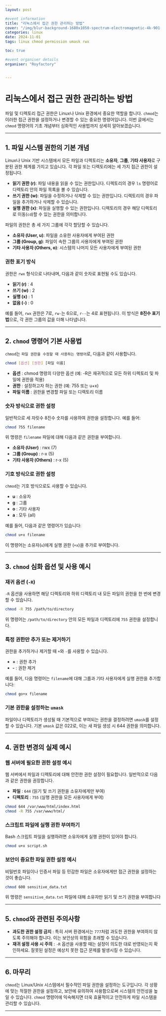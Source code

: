 ```yaml
---
layout: post

#event information
title: "리눅스에서 접근 권한 관리하는 방법"
cover: "/img/blur-background-1680x1050-spectrum-electromagnetic-4k-901-1.jpg"
categories: linux
date: 2024-11-01
tags: linux chmod permission umask rwx

toc: true

#event organiser details
organiser: "Royfactory"


---
```

# 리눅스에서 접근 권한 관리하는 방법

파일 및 디렉토리 접근 권한은 Linux나 Unix 환경에서 중요한 역할을 합니다. `chmod`는 이러한 접근 권한을 설정하거나 변경할 수 있는 중요한 명령어입니다. 이번 글에서는 `chmod` 명령어의 기초 개념부터 심화적인 사용법까지 상세히 알아보겠습니다.

---

## 1. 파일 시스템 권한의 기본 개념

Linux나 Unix 기반 시스템에서 모든 파일과 디렉토리는 **소유자**, **그룹**, **기타 사용자**로 구분된 권한 체계를 가지고 있습니다. 각 파일 또는 디렉토리에는 세 가지 접근 권한이 설정됩니다.

- **읽기 권한 (r)**: 파일 내용을 읽을 수 있는 권한입니다. 디렉토리의 경우 `ls` 명령어로 디렉토리 안의 파일 목록을 볼 수 있습니다.
- **쓰기 권한 (w)**: 파일을 수정하거나 삭제할 수 있는 권한입니다. 디렉토리의 경우 파일을 추가하거나 삭제할 수 있습니다.
- **실행 권한 (x)**: 파일을 실행할 수 있는 권한입니다. 디렉토리의 경우 해당 디렉토리로 이동(`cd`)할 수 있는 권한을 의미합니다.

파일의 권한은 총 세 가지 그룹에 각각 할당할 수 있습니다.

- **소유자 (User, u)**: 파일을 소유한 사용자에게 부여된 권한
- **그룹 (Group, g)**: 파일이 속한 그룹의 사용자에게 부여된 권한
- **기타 사용자 (Others, o)**: 시스템의 나머지 모든 사용자에게 부여된 권한

### 권한 표기 방식

권한은 `rwx` 형식으로 나타내며, 다음과 같이 숫자로 표현될 수도 있습니다.

- **읽기 (r)** : 4
- **쓰기 (w)** : 2
- **실행 (x)** : 1
- **없음 (-)** : 0

예를 들어, `rwx` 권한은 7로, `rw-`는 6으로, `r--`는 4로 표현됩니다. 이 방식은 **8진수 표기법**으로, 각 권한 그룹의 값을 더해 나타냅니다.

---

## 2. `chmod` 명령어 기본 사용법

`chmod`는 `파일 권한을 수정할 때 사용하는 명령어`로, 다음과 같이 사용합니다.

```bash
chmod [옵션] [권한] [파일 이름]
```

- **옵션** : chmod 명령의 다양한 옵션 (예: -R은 재귀적으로 모든 하위 디렉토리 및 파일에 권한을 적용)
- **권한** : 설정하고자 하는 권한 (예: 755 또는 u+x)
- **파일 이름** : 권한을 변경할 파일 또는 디렉토리 이름

### 숫자 방식으로 권한 설정

일반적으로 세 자릿수 8진수 숫자를 사용하여 권한을 설정합니다. 예를 들어:

```bash
chmod 755 filename
```

위 명령은 `filename` 파일에 대해 다음과 같은 권한을 부여합니다.

- **소유자 (User)** : rwx (7)
- **그룹 (Group)** : r-x (5)
- **기타 사용자 (Others)** : r-x (5)

### 기호 방식으로 권한 설정

`chmod`는 기호 방식으로도 사용할 수 있습니다.

- **u** : 소유자
- **g** : 그룹
- **o** : 기타 사용자
- **a** : 모두 (all)

예를 들어, 다음과 같은 명령어가 있습니다:

```bash
chmod u+x filename
```

이 명령어는 소유자(`u`)에게 실행 권한 (`+x`)을 추가로 부여합니다.

---

## 3. `chmod` 심화 옵션 및 사용 예시

### 재귀 옵션 (`-R`)

`-R` 옵션을 사용하면 해당 디렉토리와 하위 디렉토리 내 모든 파일의 권한을 한 번에 변경할 수 있습니다.

```bash
chmod -R 755 /path/to/directory
```

위 명령어는 `/path/to/directory` 안의 모든 파일과 디렉토리에 `755` 권한을 설정합니다.

### 특정 권한만 추가 또는 제거하기

권한을 추가하거나 제거할 때 `+`와 `-`를 사용할 수 있습니다.

- **+** : 권한 추가
- **-** : 권한 제거

예를 들어, 다음 명령어는 `filename`에 대해 그룹과 기타 사용자에게 실행 권한을 추가합니다:

```bash
chmod go+x filename
```

### 기본 권한을 설정하는 `umask`

파일이나 디렉토리가 생성될 때 기본적으로 부여되는 권한을 결정하려면 `umask`를 설정할 수 있습니다. 기본 `umask` 값은 022로, 이는 새 파일 생성 시 644 권한을 의미합니다.

---

## 4. 권한 변경의 실제 예시

### 웹 서버에 필요한 권한 설정 예시

웹 서버에서 파일과 디렉토리에 대해 안전한 권한 설정이 필요합니다. 일반적으로 다음과 같은 권한을 권장합니다.

- **파일** : `644` (읽기 및 쓰기 권한을 소유자에게만 부여)
- **디렉토리** : `755` (실행 권한을 모든 사용자에게 부여)

```bash
chmod 644 /var/www/html/index.html
chmod -R 755 /var/www/html/
```

### 스크립트 파일에 실행 권한 부여하기

Bash 스크립트 파일을 실행하려면 소유자에게 실행 권한이 있어야 합니다.

```bash
chmod u+x script.sh
```

### 보안이 중요한 파일 권한 설정 예시

비밀번호 파일이나 인증서 파일 등 민감한 파일은 소유자에게만 접근 권한을 설정하는 것이 좋습니다.

```bash
chmod 600 sensitive_data.txt
```

위 명령은 `sensitive_data.txt` 파일에 대해 소유자만 읽기 및 쓰기 권한을 부여합니다

---

## 5. `chmod`와 관련된 주의사항

- **과도한 권한 설정 금지** : 특히 서버 환경에서는 `777`처럼 과도한 권한을 부여하지 않도록 주의해야 합니다. 이는 보안상의 위험을 초래할 수 있습니다.
- **재귀 설정 사용 시 주의** : `-R` 옵션을 사용할 때는 설정이 의도한 대로 반영되는지 확인하세요. 잘못된 설정은 예상치 못한 접근 문제를 발생시킬 수 있습니다.

---

## 6. 마무리

`chmod`는 Linux/Unix 시스템에서 필수적인 파일 권한을 설정하는 도구입니다. 각 상황에 맞는 적절한 권한을 설정하고, 보안에 유의하여 사용함으로써 시스템의 안전성을 높일 수 있습니다. `chmod` 명령어에 익숙해지면 더욱 효율적이고 안전하게 파일 시스템을 관리할 수 있습니다.

---